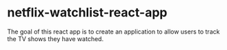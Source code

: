 # netflix-watchlist-react-app
The goal of this react app is to create an application to allow users to track the TV shows they have watched.
